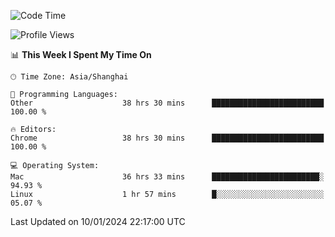 <!--START_SECTION:waka-->
![Code Time](http://img.shields.io/badge/Code%20Time-1%2C788%20hrs%205%20mins-blue)

![Profile Views](http://img.shields.io/badge/Profile%20Views-0-blue)

📊 **This Week I Spent My Time On** 

```text
🕑︎ Time Zone: Asia/Shanghai

💬 Programming Languages: 
Other                    38 hrs 30 mins      █████████████████████████   100.00 % 

🔥 Editors: 
Chrome                   38 hrs 30 mins      █████████████████████████   100.00 % 

💻 Operating System: 
Mac                      36 hrs 33 mins      ████████████████████████░   94.93 % 
Linux                    1 hr 57 mins        █░░░░░░░░░░░░░░░░░░░░░░░░   05.07 % 
```


 Last Updated on 10/01/2024 22:17:00 UTC
<!--END_SECTION:waka-->
